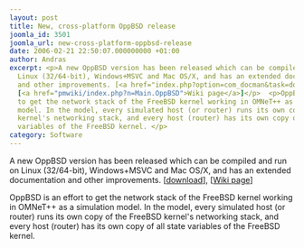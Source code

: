 ```yaml
---
layout: post
title: New, cross-platform OppBSD release
joomla_id: 3501
joomla_url: new-cross-platform-oppbsd-release
date: 2006-02-21 22:50:07.000000000 +01:00
author: Andras
excerpt: <p>A new OppBSD version has been released which can be compiled and run on
  Linux (32/64-bit), Windows+MSVC and Mac OS/X, and has an extended documentation
  and other improvements. [<a href="index.php?option=com_docman&task=doc_details&gid=2102">download</a>],
  [<a href="pmwiki/index.php?n=Main.OppBSD">Wiki page</a>]</p>  <p>OppBSD is an effort
  to get the network stack of the FreeBSD kernel working in OMNeT++ as a simulation
  model. In the model, every simulated host (or router) runs its own copy of the FreeBSD
  kernel's networking stack, and every host (router) has its own copy of all state
  variables of the FreeBSD kernel. </p>
category: Software
---
```

<p>A new OppBSD version has been released which can be compiled and run on Linux (32/64-bit), Windows+MSVC and Mac OS/X, and has an extended documentation and other improvements. [<a href="index.php?option=com_docman&task=doc_details&gid=2102">download</a>], [<a href="pmwiki/index.php?n=Main.OppBSD">Wiki page</a>]</p>  <p>OppBSD is an effort to get the network stack of the FreeBSD kernel working in OMNeT++ as a simulation model. In the model, every simulated host (or router) runs its own copy of the FreeBSD kernel's networking stack, and every host (router) has its own copy of all state variables of the FreeBSD kernel. </p>
